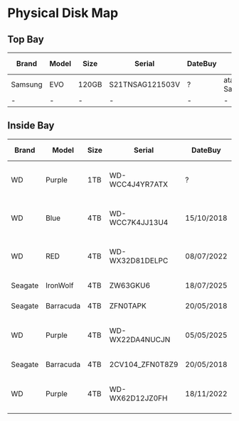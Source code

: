 <!-- Format table: Left click + format selection; Prettifier markdown table -->
# Physical Disk Map

## Top Bay
| Brand   | Model     | Size  | Serial          | DateBuy    | Disk id                                       | Controller  | APM | Spin Down | Comments    |
|---------|-----------|-------|-----------------|------------|-----------------------------------------------|-------------|-----|-----------|-------------|
| Samsung | EVO       | 120GB | S21TNSAG121503V | ?          | ata-Samsung_SSD_850_EVO_120GB_S21TNSAG121503V | MOBO (OR)   | -   | -         | Boot drive  |
| -       | -         | -     | -               | -          | -                                             | -           |     |           | -           |


## Inside Bay
| Brand   | Model     | Size | Serial          | DateBuy    | Disk id                                  | Controller | APM | Spin Down | Comments     |
|---------|-----------|------|-----------------|------------|------------------------------------------|------------|-----|-----------|--------------|
| WD      | Purple    | 1TB  | WD-WCC4J4YR7ATX | ?          | ata-WDC_WD10PURZ-85U8XY0_WD-WCC4J4YR7ATX | MOBO       |     |           | ZFS Users    |
| WD      | Blue      | 4TB  | WD-WCC7K4JJ13U4 | 15/10/2018 | ata-WDC_WD40EZRZ-22GXCB0_WD-WCC7K4JJ13U4 | MOBO       |     |           | Antigo Data3 |
| WD      | RED       | 4TB  | WD-WX32D81DELPC | 08/07/2022 | ata-WDC_WD40EFAX-68JH4N1_WD-WX32D81DELPC | MOBO       |     |           | Penultimo    |
| Seagate | IronWolf  | 4TB  | ZW63GKU6        | 18/07/2025 | ata-ST4000VN006-3CW104_ZW63GKV6          | MOBO       |     |           | RMA          |
| Seagate | Barracuda | 4TB  | ZFN0TAPK        | 20/05/2018 | ata-ST4000DM004-2CV104_ZFN0TAPK          | PCI 4x     |     |           | Antigo Data1 |
| WD      | Purple    | 4TB  | WD-WX22DA4NUCJN | 05/05/2025 | ata-WDC_WD43PURZ-74BWPY0_WD-WX22DA4NUCJN | PCI 4x     |     |           | -            |
| Seagate | Barracuda | 4TB  | 2CV104_ZFN0T8Z9 | 20/05/2018 | ata-ST4000DM004-2CV104_ZFN0T8Z9          | PCI 4x     |     |           | Old Parity1  |
| WD      | Purple    | 4TB  | WD-WX62D12JZ0FH | 18/11/2022 | ata-WDC_WD42PURZ-85B4YY0_WD-WX62D12JZ0FH | PCI 4x     |     |           | Lastbuy      |
